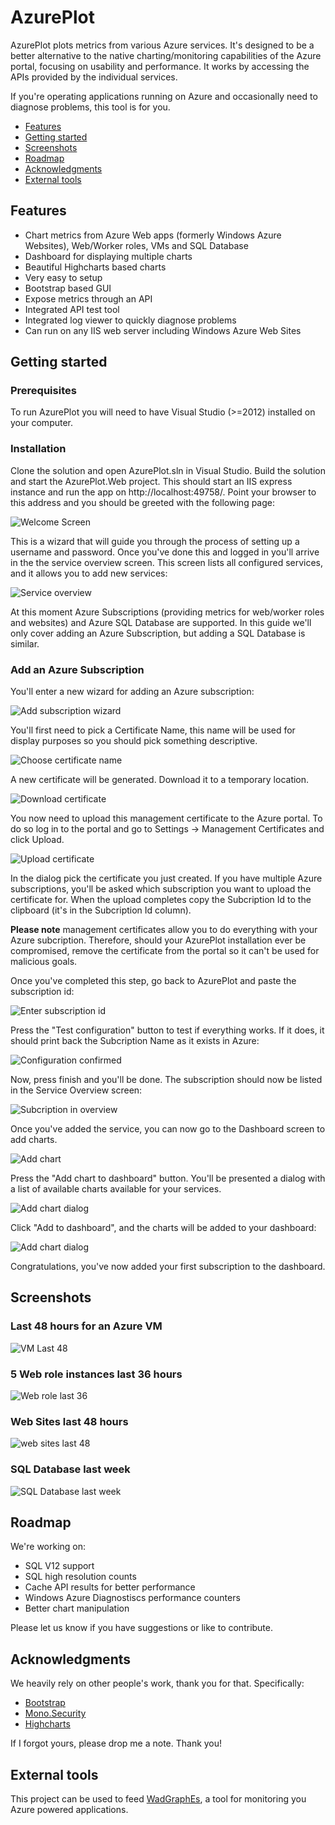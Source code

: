 # AzurePlot
AzurePlot plots metrics from various Azure services. It's designed to be a better alternative to the native charting/monitoring capabilities of the Azure portal, focusing on usability and performance. It works by accessing the APIs provided by the individual services. 

If you're operating applications running on Azure and occasionally need to diagnose problems, this tool is for you.

* [Features](#features)
* [Getting started](#getting-started)
* [Screenshots](#screenshots)
* [Roadmap](#roadmap) 
* [Acknowledgments](#acknowledgments)
* [External tools](#external-tools)

## Features
* Chart metrics from Azure Web apps (formerly Windows Azure Websites), Web/Worker roles, VMs and SQL Database
* Dashboard for displaying multiple charts
* Beautiful Highcharts based charts
* Very easy to setup
* Bootstrap based GUI
* Expose metrics through an API
* Integrated API test tool
* Integrated log viewer to quickly diagnose problems
* Can run on any IIS web server including Windows Azure Web Sites

## Getting started
### Prerequisites
To run AzurePlot you will need to have Visual Studio (>=2012) installed on your computer.
### Installation
Clone the solution and open AzurePlot.sln in Visual Studio. Build the solution and start the AzurePlot.Web project. This should start an IIS express instance and run the app on http://localhost:49758/. Point your browser to this address and you should be greeted with the following page: 

![Welcome Screen](http://wadgraphes.github.io/AzurePlot/docs/installation/step1-getting-started.png)

This is a wizard that will guide you through the process of setting up a username and password. Once you've done this and logged in you'll arrive in the the service overview screen. This screen lists all configured services, and it allows you to add new services:

![Service overview](http://wadgraphes.github.io/AzurePlot/docs/installation/step2-service-overview.png)

At this moment Azure Subscriptions (providing metrics for web/worker roles and websites) and Azure SQL Database are supported. In this guide we'll only cover adding an Azure Subscription, but adding a SQL Database is similar.
### Add an Azure Subscription
You'll enter a new wizard for adding an Azure subscription:

![Add subscription wizard](http://wadgraphes.github.io/AzurePlot/docs/installation/subscription-step1-wizard.png)

You'll first need to pick a Certificate Name, this name will be used for display purposes so you should pick something descriptive.

![Choose certificate name](http://wadgraphes.github.io/AzurePlot/docs/installation/subscription-step2-name.png)

A new certificate will be generated. Download it to a temporary location.

![Download certificate](http://wadgraphes.github.io/AzurePlot/docs/installation/subscription-step3-download.png)

You now need to upload this management certificate to the Azure portal. To do so log in to the portal and go to Settings -> Management Certificates and click Upload.

![Upload certificate](http://wadgraphes.github.io/AzurePlot/docs/installation/subscription-step4-upload.png)

In the dialog pick the certificate you just created. If you have multiple Azure subscriptions, you'll be asked which subscription you want to upload the certificate for. When the upload completes copy the Subcription Id to the clipboard (it's in the Subcription Id column). 

**Please note** management certificates allow you to do everything with your Azure subcription. Therefore, should your AzurePlot installation ever be compromised, remove the certificate from the portal so it can't be used for malicious goals.

Once you've completed this step, go back to AzurePlot and paste the subscription id:

![Enter subscription id](http://wadgraphes.github.io/AzurePlot/docs/installation/subscription-step5-subscription-id.png)

Press the "Test configuration" button to test if everything works. If it does, it should print back the Subcription Name as it exists in Azure:

![Configuration confirmed](http://wadgraphes.github.io/AzurePlot/docs/installation/subscription-step6-finish.png)

Now, press finish and you'll be done. The subscription should now be listed in the Service Overview screen:

![Subcription in overview](http://wadgraphes.github.io/AzurePlot/docs/installation/subscription-step7-done.png)

Once you've added the service, you can now go to the Dashboard screen to add charts.

![Add chart](http://wadgraphes.github.io/AzurePlot/docs/installation/subscription-step8-dashboard.png)

Press the "Add chart to dashboard" button. You'll be presented a dialog with a list of available charts available for your services. 

![Add chart dialog](http://wadgraphes.github.io/AzurePlot/docs/installation/subscription-step9-add-chart.png)

Click "Add to dashboard", and the charts will be added to your dashboard:

![Add chart dialog](http://wadgraphes.github.io/AzurePlot/docs/installation/subscription-step10-done.png)

Congratulations, you've now added your first subscription to the dashboard.


## Screenshots
### Last 48 hours for an Azure VM
![VM Last 48](http://wadgraphes.github.io/AzurePlot/screenshots/vm-last-48-hours.png)
### 5 Web role instances last 36 hours
![Web role last 36](http://wadgraphes.github.io/AzurePlot/screenshots/5-web-roles-36-hours.png)
### Web Sites last 48 hours
![web sites last 48](http://wadgraphes.github.io/AzurePlot/screenshots/websites-48-hours.png)
### SQL Database last week
![SQL Database last week](http://wadgraphes.github.io/AzurePlot/screenshots/sqldb-1-week.png)

## Roadmap
We're working on:
* SQL V12 support
* SQL high resolution counts
* Cache API results for better performance
* Windows Azure Diagnostiscs performance counters
* Better chart manipulation

Please let us know if you have suggestions or like to contribute.

## Acknowledgments
We heavily rely on other people's work, thank you for that. Specifically:
* [Bootstrap](http://getbootstrap.com/)
* [Mono.Security](http://www.mono-project.com/archived/cryptography/)
* [Highcharts](http://www.highcharts.com/)

If I forgot yours, please drop me a note. Thank you!

## External tools
This project can be used to feed [WadGraphEs](http://www.wadgraphes.com), a tool for monitoring you Azure powered applications.
